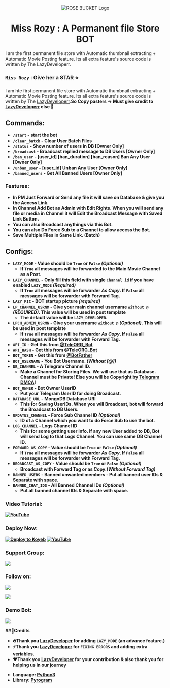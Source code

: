 <p align="center">
  <img src="https://telegra.ph/file/33ddc4cc5f2c3639206c6.jpg" alt="ROSE BUCKET Logo">
</p>
<h1 align="center">
  <b>Miss Rozy : A Permanent file Store BOT</b>
</h1>
<p>I am the first permanent file store with Automatic thumbnail extracting + Automatic Movie Posting feature. Its all extra feature's source code is written by The LazyDeveloperr. </p>

### `Miss Rozy` : Give her a STAR ⭐️
I am hte first permanent file store with Automatic thumbnail extracting + Automatic Movie Posting feature. Its all extra feature's source code is written by The [LazyDeveloperr](https://github.com/LazyDeveloperr).<b>So Copy pasters -> Must give credit to [LazyDeveloperr](https://github.com/LazyDeveloperr) else 🖕<b/>

## Commands:

- `/start` - start the bot
- `/clear_batch` - Clear User Batch Files
- `/status` - Show number of users in DB [Owner Only]
- `/broadcast` - Broadcast replied message to DB Users [Owner Only]
- `/ban_user` - [user_id] [ban_duration] [ban_reason] Ban Any User [Owner Only]
- `/unban_user` - [user_id] Unban Any User [Owner Only]
- `/banned_users` - Get All Banned Users [Owner Only]

### Features:
- In PM Just Forward or Send any file it will save on Database & give you the Access Link.
- In Channel Add Bot as Admin with Edit Rights. When you will send any file or media in Channel it will Edit the Broadcast Message with Saved Link Button.
- You can also Broadcast anythings via this Bot.
- You can also Do Force Sub to a Channel to allow access the Bot.
- Save Multiple Files in Same Link. (Batch)

## Configs:
- `LAZY_MODE` - Value should be `True` or `False` *(Optional)*
	- If `True` all messages will be forwarded to the Main Movie Channel as a Post.
- `LAZY_CHANNEL` - Only fill this field with single `Channel id` if you have enabled `LAZY_MODE` *(Required)*
	- If `True` all messages will be forwarder *As Copy*. If `False` all messages will be forwarder with Forward Tag.
- `LAZY_PIC` - BOT startup picture *(required)*
- `LP_CHANNEL_USRNM` - Give your main channel username `without @`  *(REQUIRED)*. This value will be used in post template 
	- The default value will be `LAZY_DEVELOPER`.
- `LPCH_ADMIN_USRMN` - Give your username `without @` *(Optional)*. This will be used in post template
	- If `True` all messages will be forwarder *As Copy*. If `False` all messages will be forwarder with Forward Tag.
- `API_ID` - Get this from [@TeleORG_Bot](https://t.me/TeleORG_Bot)
- `API_HASH` - Get this from [@TeleORG_Bot](https://t.me/TeleORG_Bot)
- `BOT_TOKEN` - Get this from [@BotFather](https://t.me/BotFather)
- `BOT_USERNAME` - You Bot Username. *(Without [@])*
- `DB_CHANNEL` - A Telegram Channel ID.
	- Make a Channel for Storing Files. We will use that as Database. Channel must be Private! Else you will be Copyright by [Telegram DMCA](https://t.me/dmcatelegram)!
- `BOT_OWNER` - Bot Owner UserID
	- Put your Telegram UserID for doing Broadcast.
- `DATABASE_URL` - MongoDB Database URI
	- This for Saving UserIDs. When you will Broadcast, bot will forward the Broadcast to DB Users.
- `UPDATES_CHANNEL` - Force Sub Channel ID *(Optional)*
	- ID of a Channel which you want to do Force Sub to use the bot. 
- `LOG_CHANNEL` - Logs Channel ID
	- This for some getting user info. If any new User added to DB, Bot will send Log to that Logs Channel. You can use same DB Channel ID.
- `FORWARD_AS_COPY` - Value should be `True` or `False` *(Optional)*
	- If `True` all messages will be forwarder *As Copy*. If `False` all messages will be forwarder with Forward Tag.
- `BROADCAST_AS_COPY` - Value should be `True` or `False` *(Optional)*
  	- Broadcast with Forward Tag or as Copy.*(Without Forward Tag)*
- `BANNED_USERS` - Banned unwanted members
         - Put all banned user IDs & Separate with space.
- `BANNED_CHAT_IDS` - All Banned Channel IDs *(Optional)*
	- Put all banned channel IDs & Separate with space.

### Video Tutorial:
[![YouTube](https://img.shields.io/badge/YouTube-Video%20Tutorial-red?logo=youtube)](https://youtu.be/Rtjyz3lEZwE)

### Deploy Now:
<a target="_blank" href="https://app.koyeb.com/deploy?type=git&repository=github.com/LazyDeveloperr/MissRozy&branch=main&name=missrozybot"><img alt="Deploy to Koyeb" src="https://binbashbanana.github.io/deploy-buttons/buttons/remade/koyeb.svg"></a>
[![YouTube](https://img.shields.io/badge/YouTube-Video%20Tutorial-red?logo=youtube)](https://youtu.be/Rtjyz3lEZwE)

### Support Group:
<a href="https://telegram.me/LazyDeveloperSupport"><img src="https://img.shields.io/badge/Telegram-Join%20Telegram%20Group-blue.svg?logo=telegram"></a>

### Follow on:
<p align="left">
<a href="https://github.com/LazyDeveloperr"><img src="https://img.shields.io/badge/GitHub-Follow%20on%20GitHub-inactive.svg?logo=github"></a>
</p>
<p align="left">
<a href="https://instagram.com/LazyDeveloperr"><img src="https://img.shields.io/badge/Instagram-Follow%20on%20Instagram-important.svg?logo=instagram"></a>
</p>

### Demo Bot:
<a href="https://telegram.me/MissRozy_BOT"><img src="https://img.shields.io/badge/Demo-Telegram%20Bot-blue.svg?logo=telegram"></a>

	
##🌟Credits
- 🔥Thank you [LazyDeveloper](https://github.com/LazyDeveloperr) for adding `LAZY_MODE` (an advance feature.)
- ⚡️Thank you [LazyDeveloper](https://github.com/LazyDeveloperr) for `FIXING ERRORS` and adding extra veriables.
- ❤️Thank you [LazyDeveloper](https://github.com/LazyDeveloperr) for your contribution & also thank you for helping us in our journey


* **Language:** [Python3](https://www.python.org)
* **Library:** [Pyrogram](https://docs.pyrogram.org)
